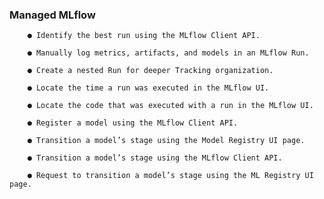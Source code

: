 ### Managed MLflow
    
		● Identify the best run using the MLflow Client API.
    
		● Manually log metrics, artifacts, and models in an MLflow Run.
    
		● Create a nested Run for deeper Tracking organization.
    
		● Locate the time a run was executed in the MLflow UI.
    
		● Locate the code that was executed with a run in the MLflow UI.
    
		● Register a model using the MLflow Client API.
    
		● Transition a model’s stage using the Model Registry UI page.
    
		● Transition a model’s stage using the MLflow Client API.
    
		● Request to transition a model’s stage using the ML Registry UI page.  